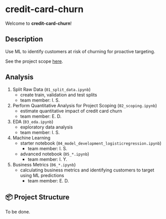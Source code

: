 # credit-card-churn

Welcome to **credit-card-churn**!

## Description

Use ML to identify customers at risk of churning for proactive targeting.

See the project scope [here](https://github.com/edesz/credit-card-churn/blob/main/references/01_proposal.md).

## Analysis

1. Split Raw Data (`01_split_data.ipynb`)
   - create train, validation and test splits
   - team member: I. S.
2. Perform Quantitative Analysis for Project Scoping (`02_scoping.ipynb`)
   - estimate quantitative impact of credit card churn
   - team member: E. D.
3. EDA (`03_eda.ipynb`)
   - exploratory data analysis
   - team member: I. S.
4. Machine Learning
   - starter notebook (`04_model_development_logisticregression.ipynb`)
     - team member: I. S.
   - advanced notebook (`05_*.ipynb`)
     - team member: I. Y.
5. Business Metrics (`06_*.ipynb`)
   - calculating business metrics and identifying customers to target using ML predictions
     - team member: E. D.

## 📦 Project Structure

To be done.
